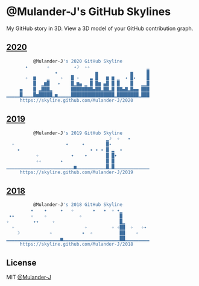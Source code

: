 # @Mulander-J's GitHub Skylines

My GitHub story in 3D. View a 3D model of your GitHub contribution graph.

## [2020](./Mulander-J-2020.stl)

```bash
          @Mulander-J's 2020 GitHub Skyline          
       ✦       ✧         ✦☽  ✧✧                     ▁    
                  ✦              ▅            ▅     █
       ✧  ▆    ▁    ✧   █ ✧    ▃ █   ▆ ▆ ▁  ✦ █✦    █
          █  ▁▆█   ✦    █▁▆▄ ▁ █ █▆ ▄█ █ █    █   ▁▁█
     ▄    █ ▂███▂       ████▇█▇█▄██▂██▂█ █▇▄▇▂█▄▄ ███
▁▁▁▁▁█▁▁▁▁█▅█████▁▅▁▁▁▁▁████████████████▁████████▁███
     https://skyline.github.com/Mulander-J/2020      
```

## [2019](./Mulander-J-2019.stl)

```bash
          @Mulander-J's 2019 GitHub Skyline
                                     ▁☽  ✧   ✦       
  ✧                   ✦     ✦        █✦              
    ✦                          ✦ ✦ ✦ █ ▂  ✦          
           ✧            ✦    ✦       █ █✦        
           ✧✧       ✦                █ █           
▁▁▁▁▁▁▁▁▁▁▁▁▁▁▁▁▁▁▁▁▁▁▁▁▁▅▁▁▁▁▁▁▁▁▁▁▁█▁█▁▁▁▁▁▁▁▁▁▁▁▁▁
     https://skyline.github.com/Mulander-J/2019  
```

## [2018](./Mulander-J-2018.stl)

```bash
          @Mulander-J's 2018 GitHub Skyline
         ✦    ✦     ✦   ✧       ✦   ✦  ✧ ✦▁      
 ✦✦      ✧    ✧            ✧              █       
✧         ✦✦     ✧                        █▁         
  ✧                          ✧         ✧ ✧██  ✧   ✧✦ 
    ☽           ✧           ✦  ✧          ██    ✧    
▁▁▁▁▁▁▁▁▁▁▁▁▁▁▁▁▁▁▁▁▅▁▁▁▁▁▁▁▁▁▁▁▁▁▁▁▁▁▁▁▁▁██▁▁▁▁▁▁▁▁▁
     https://skyline.github.com/Mulander-J/2018  
```

## License

MIT [@Mulander-J](https://github.com/Mulander-J)
